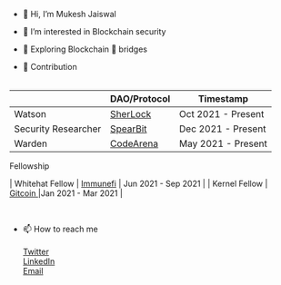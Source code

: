 - 👋 Hi, I’m Mukesh Jaiswal

- 👀 I’m interested in Blockchain security

- 🌱 Exploring Blockchain 🌉 bridges

- 👷 Contribution <br> <br>

|   | DAO/Protocol  | Timestamp  |
|---|---|---|
| Watson  | <a href = "https://www.sherlock.xyz/about"> SherLock</a>  | Oct 2021 - Present   |
| Security Researcher  |  <a href = "https://spearbit.com/"> SpearBit </a>  |  Dec 2021 - Present  |
| Warden  |  <a href = "https://code4rena.com/leaderboard" >CodeArena</a>   |  May 2021 - Present  |

 Fellowship <br>
 
|  Whitehat Fellow   |   <a href = "https://immunefi.com/">Immunefi</a>      |    Jun 2021 - Sep 2021  |
|  Kernel Fellow  |   <a href = "https://gitcoin.co/mukeshjaiswal01/portfolio">Gitcoin </a> |Jan 2021 - Mar 2021  |

<br>
  
   
 
     

-  📫 How to reach me    <br><br>
  <a href = "https://twitter.com/MukeshJ_eth">Twitter</a> <br>
  <a href = "https://www.linkedin.com/in/mukesh-jaiswal-blockchaindeveloper/">LinkedIn</a> <br>
  <a href = "https://mail.google.com/mail/u/0/"> Email</a>

<!---
MukeshJaiswal01/MukeshJaiswal01 is a ✨ special ✨ repository because its `README.md` (this file) appears on your GitHub profile.
You can click the Preview link to take a look at your changes.
--->
